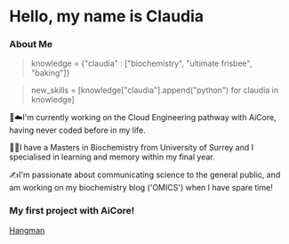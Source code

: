 # Hello, my name is Claudia

### About Me

> knowledge = {"claudia" : ["biochemistry", "ultimate frisbee", "baking"]}

> new_skills = [knowledge["claudia"].append("python") for claudia in knowledge]

:snake::cloud:I'm currently working on the Cloud Engineering pathway with AiCore, having never coded before in my life.

:dna::brain:I have a Masters in Biochemistry from University of Surrey and I specialised in learning and memory within my final year. 

:writing_hand:I'm passionate about communicating science to the general public, and am working on my biochemistry blog ('OMICS') when I have spare time!

### My first project with AiCore!

[Hangman](https://github.com/Claudiomics/hangman.git)
